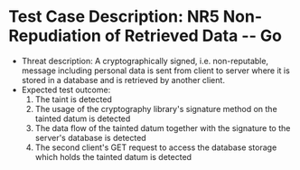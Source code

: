 # Test Case Description: NR5 Non-Repudiation of Retrieved Data -- Go
- Threat description: A cryptographically signed, i.e. non-reputable, message including personal data is sent from client to server where it is stored in a database and is retrieved by another client.
- Expected test outcome:
  1. The taint is detected
  2. The usage of the cryptography library's signature method on the tainted datum is detected
  3. The data flow of the tainted datum together with the signature to the server's database is detected
  4. The second client's GET request to access the database storage which holds the tainted datum is detected
  
